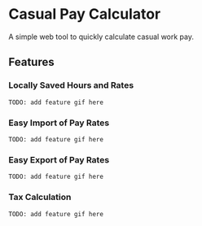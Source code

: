 # Casual Pay Calculator

A simple web tool to quickly calculate casual work pay.

## Features

### Locally Saved Hours and Rates 
    TODO: add feature gif here

### Easy Import of Pay Rates
    TODO: add feature gif here

### Easy Export of Pay Rates
    TODO: add feature gif here

### Tax Calculation
    TODO: add feature gif here 